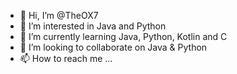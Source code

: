 - 👋 Hi, I’m @TheOX7
- 👀 I’m interested in Java and Python
- 🌱 I’m currently learning Java, Python, Kotlin and C
- 💞️ I’m looking to collaborate on Java & Python
- 📫 How to reach me ...

<!---
TheOX7/TheOX7 is a ✨ special ✨ repository because its `README.md` (this file) appears on your GitHub profile.
You can click the Preview link to take a look at your changes.
--->
